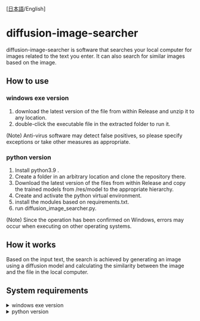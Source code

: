[[日本語](https://github.com/kasys1422/diffusion-image-searcher/tree/main)/English]
# diffusion-image-searcher

diffusion-image-searcher is software that searches your local computer for images related to the text you enter. It can also search for similar images based on the image.

## How to use

### windows exe version

1. download the latest version of the file from within Release and unzip it to any location.
2. double-click the executable file in the extracted folder to run it.

(Note) Anti-virus software may detect false positives, so please specify exceptions or take other measures as appropriate.

### python version

1. Install python3.9 .
2. Create a folder in an arbitrary location and clone the repository there.
3. Download the latest version of the files from within Release and copy the trained models from /res/model to the appropriate hierarchy.
4. Create and activate the python virtual environment.
5. install the modules based on requirements.txt.
6. run diffusion_image_searcher.py.

(Note) Since the operation has been confirmed on Windows, errors may occur when executing on other operating systems.

## How it works

Based on the input text, the search is achieved by generating an image using a diffusion model and calculating the similarity between the image and the file in the local computer.

## System requirements

<details>
  <summary>
    windows exe version
  </summary>
  <dl>
    <dt>OS</dt>
    <dd>Windows 10 or Windows 11/dd>
    <dt>CPU</dt>
    <dd>x64 CPU with 4 or more cores supporting AVX2 or SSE2 instructions (Intel, 2019 or later recommended) <br>* CPU supporting AVX or SSE2 instructions</dd>
    <dt>RAM</dt>
    <dd>16GB or more *12GB or more</dd>
    <dt>ROM</dt>
    <dd>10 GB free space or more</dd>
    *Minimum operating requirements
  </dl>
</details>

<details>
  <summary>
    python version
  </summary>
  <dl>
    <dt>Python Version</dt>
    <dd>python 3.9</dd>
    <dt>CPU</dt>
    <dd>x64 CPU with 4 or more cores supporting AVX2 or SSE2 instructions (Intel, 2019 or later recommended) <br>* CPU supporting AVX or SSE2 instructions</dd>
    <dt>RAM</dt>
    <dd>16GB or more *12GB or more</dd>
    <dt>ROM</dt>
    <dd>10 GB free space or more</dd>
    *Minimum operating requirements
  </dl>
</details>
